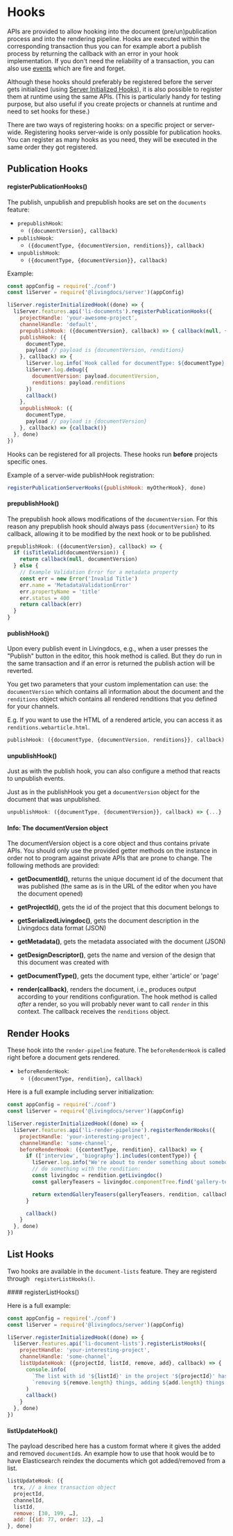 # Hooks

APIs are provided to allow hooking into the document (pre/un)publication process
and into the rendering pipeline. Hooks are executed within the corresponding
transaction thus you can for example abort a publish process by returning the
callback with an error in your hook implementation. If you don't need the
reliability of a transaction, you can also use [events](../server-extensions/events.md) which are fire and forget.

Although these hooks should preferably be registered before the server gets
initialized (using [Server Initialized Hooks](../server-extensions/server-initalization.md)), it is also possible to
register them at runtime using the same APIs. (This is particularly handy for
testing purpose, but also useful if you create projects or channels at runtime
and need to set hooks for these.)

There are two ways of registering hooks: on a specific project or server-wide.
Registering hooks server-wide is only possible for publication hooks.
You can register as many hooks as you need, they
will be executed in the same order they got registered.


## Publication Hooks

#### registerPublicationHooks()

The publish, unpublish and prepublish hooks are set on the `documents` feature:

* `prepublishHook`:
    * `({documentVersion}, callback)`
* `publishHook`:
    * `({documentType, {documentVersion, renditions}}, callback)`
* `unpublishHook`:
    * `({documentType, {documentVersion}}, callback)`

Example:
```js
const appConfig = require('./conf')
const liServer = require('@livingdocs/server')(appConfig)

liServer.registerInitializedHook((done) => {
  liServer.features.api('li-documents').registerPublicationHooks({
    projectHandle: 'your-awesome-project',
    channelHandle: 'default',
    prepublishHook: ({documentVersion}, callback) => { callback(null, {documentVersion}) },
    publishHook: ({
      documentType,
      payload // payload is {documentVersion, renditions}
    }, callback) => {
      liServer.log.info(`Hook called for documentType: ${documentType}!`)
      liServer.log.debug({
        documentVersion: payload.documentVersion,
        renditions: payload.renditions
      })
      callback()
    },
    unpublishHook: ({
      documentType,
      payload // payload is {documentVersion}
    }, callback) => {callback()}
  }, done)
})
```

Hooks can be registered for all projects.
These hooks run **before** projects specific ones.

Example of a server-wide publishHook registration:
```js
registerPublicationServerHooks({publishHook: myOtherHook}, done)
```

#### prepublishHook()

The prepublish hook allows modifications of the `documentVersion`. For this reason any prepublish hook should always pass `{documentVersion}` to its callback, allowing it to be modified by the next hook or to be published.

```js
prepublishHook: ({documentVersion}, callback) => {
  if (isTitleValid(documentVersion)) {
    return callback(null, documentVersion)
  } else {
    // Example Validation Error for a metadata property
    const err = new Error('Invalid Title')
    err.name = 'MetadataValidationError'
    err.propertyName = 'title'
    err.status = 400
    return callback(err)
  }
}
```

#### publishHook()

Upon every publish event in Livingdocs, e.g., when a user presses the "Publish"
button in the editor, this hook method is called.
But they do run in the same transaction and if an error is returned the publish
action will be reverted.

You get two parameters that your custom implementation can use:
the `documentVersion` which contains all
information about the document and the `renditions` object which contains all
rendered renditions that you defined for your channels.

E.g. If you want to use the HTML of a rendered article, you can access it as `renditions.webarticle.html`.

```js
publishHook: ({documentType, {documentVersion, renditions}}, callback) => {...}
```

#### unpublishHook()

Just as with the publish hook, you can also configure a method that reacts to
unpublish events.

Just as in the publishHook you get a `documentVersion` object for the document that was
unpublished.

```js
unpublishHook: ({documentType, {documentVersion}}, callback) => {...}
```


#### Info: The documentVersion object

The documentVersion object is a core object and thus contains private APIs. You
should only use the provided getter methods on the instance in order not to
program against private APIs that are prone to change. The following methods are
provided:

* **getDocumentId()**, returns the unique document id of the document that was
  published (the same as is in the URL of the editor when you have the document
  opened)

* **getProjectId()**, gets the id of the project that this document belongs to

* **getSerializedLivingdoc()**, gets the document description in the Livingdocs
  data format (JSON)

* **getMetadata()**, gets the metadata associated with the document (JSON)

* **getDesignDescriptor()**, gets the name and version of the design that this
  document was created with

* **getDocumentType()**, gets the document type, either 'article' or 'page'

* **render(callback)**, renders the document, i.e., produces output according to
  your renditions configuration. The hook method is called *after* a render, so
  you will probably never want to call `render` in this context. The callback
  receives the `renditions` object.


## Render Hooks

These hook into the `render-pipeline` feature. The `beforeRenderHook` is called right before a document gets rendered.

* `beforeRenderHook`:
    * `({documentType, rendition}, callback)`

Here is a full example including server initialization:

```js
const appConfig = require('./conf')
const liServer = require('@livingdocs/server')(appConfig)

liServer.registerInitializedHook((done) => {
  liServer.features.api('li-render-pipeline').registerRenderHooks({
    projectHandle: 'your-interesting-project',
    channelHandle: 'some-channel',
    beforeRenderHook: ({contentType, rendition}, callback) => {
      if (['interview', 'biography'].includes(contentType)) {
        liServer.log.info("We're about to render something about somebody!")
        // do something with the rendition:
        const livingdoc = rendition.getLivingdoc()
        const galleryTeasers = livingdoc.componentTree.find('gallery-teaser')

        return extendGalleryTeasers(galleryTeasers, rendition, callback)
      }

      callback()
    }
  }, done)
})
```


## List Hooks

Two hooks are available in the `document-lists` feature. They are registerd
through ` registerListHooks()`.


#### registerListHooks()


Here is a full example:
```js
const appConfig = require('./conf')
const liServer = require('@livingdocs/server')(appConfig)

liServer.registerInitializedHook((done) => {
  liServer.features.api('li-document-lists').registerListHooks({
    projectHandle: 'your-interesting-project',
    channelHandle: 'some-channel',
    listUpdateHook: ({projectId, listId, remove, add}, callback) => {
      console.info(
        `The list with id '${listId}' in the project '${projectId}' has changes.`,
        `removing ${remove.length} things, adding ${add.length} things.`
      )
      callback()
    }
  }, done)
})
```

#### listUpdateHook()

The payload described here has a custom format where it gives the added and
removed `documentId`s. An example how to use that hook would be to have Elasticsearch
reindex the documents which got added/removed from a list.

```js
listUpdateHook: ({
  trx, // a knex transaction object
  projectId,
  channelId,
  listId,
  remove: [30, 199, …],
  add: [{id: 77, order: 12}, …]
}, done)
```
